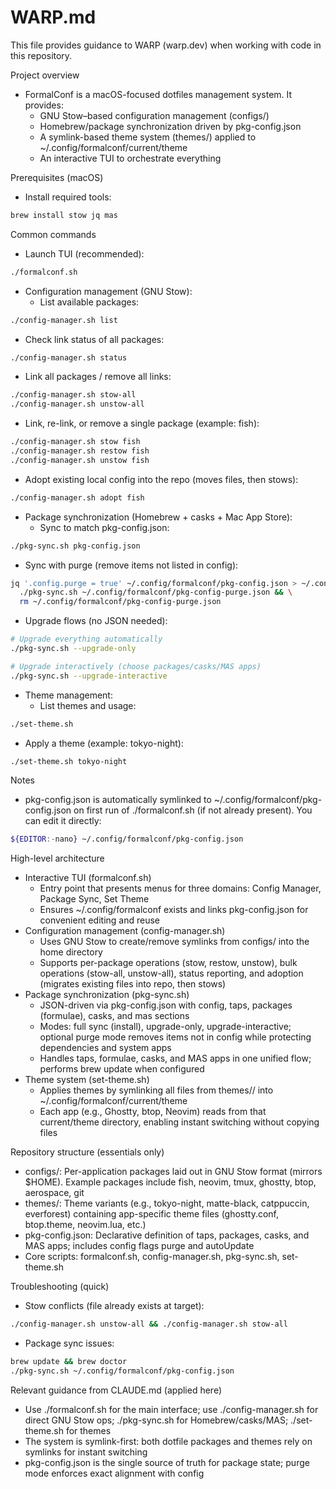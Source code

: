 # WARP.md

This file provides guidance to WARP (warp.dev) when working with code in this repository.

Project overview
- FormalConf is a macOS-focused dotfiles management system. It provides:
  - GNU Stow–based configuration management (configs/)
  - Homebrew/package synchronization driven by pkg-config.json
  - A symlink-based theme system (themes/) applied to ~/.config/formalconf/current/theme
  - An interactive TUI to orchestrate everything

Prerequisites (macOS)
- Install required tools:

```bash
brew install stow jq mas
```

Common commands
- Launch TUI (recommended):

```bash
./formalconf.sh
```

- Configuration management (GNU Stow):
  - List available packages:

```bash
./config-manager.sh list
```

  - Check link status of all packages:

```bash
./config-manager.sh status
```

  - Link all packages / remove all links:

```bash
./config-manager.sh stow-all
./config-manager.sh unstow-all
```

  - Link, re-link, or remove a single package (example: fish):

```bash
./config-manager.sh stow fish
./config-manager.sh restow fish
./config-manager.sh unstow fish
```

  - Adopt existing local config into the repo (moves files, then stows):

```bash
./config-manager.sh adopt fish
```

- Package synchronization (Homebrew + casks + Mac App Store):
  - Sync to match pkg-config.json:

```bash
./pkg-sync.sh pkg-config.json
```

  - Sync with purge (remove items not listed in config):

```bash
jq '.config.purge = true' ~/.config/formalconf/pkg-config.json > ~/.config/formalconf/pkg-config-purge.json && \
  ./pkg-sync.sh ~/.config/formalconf/pkg-config-purge.json && \
  rm ~/.config/formalconf/pkg-config-purge.json
```

  - Upgrade flows (no JSON needed):

```bash
# Upgrade everything automatically
./pkg-sync.sh --upgrade-only

# Upgrade interactively (choose packages/casks/MAS apps)
./pkg-sync.sh --upgrade-interactive
```

- Theme management:
  - List themes and usage:

```bash
./set-theme.sh
```

  - Apply a theme (example: tokyo-night):

```bash
./set-theme.sh tokyo-night
```

Notes
- pkg-config.json is automatically symlinked to ~/.config/formalconf/pkg-config.json on first run of ./formalconf.sh (if not already present). You can edit it directly:

```bash
${EDITOR:-nano} ~/.config/formalconf/pkg-config.json
```

High-level architecture
- Interactive TUI (formalconf.sh)
  - Entry point that presents menus for three domains: Config Manager, Package Sync, Set Theme
  - Ensures ~/.config/formalconf exists and links pkg-config.json for convenient editing and reuse
- Configuration management (config-manager.sh)
  - Uses GNU Stow to create/remove symlinks from configs/ into the home directory
  - Supports per-package operations (stow, restow, unstow), bulk operations (stow-all, unstow-all), status reporting, and adoption (migrates existing files into repo, then stows)
- Package synchronization (pkg-sync.sh)
  - JSON-driven via pkg-config.json with config, taps, packages (formulae), casks, and mas sections
  - Modes: full sync (install), upgrade-only, upgrade-interactive; optional purge mode removes items not in config while protecting dependencies and system apps
  - Handles taps, formulae, casks, and MAS apps in one unified flow; performs brew update when configured
- Theme system (set-theme.sh)
  - Applies themes by symlinking all files from themes/<theme>/ into ~/.config/formalconf/current/theme
  - Each app (e.g., Ghostty, btop, Neovim) reads from that current/theme directory, enabling instant switching without copying files

Repository structure (essentials only)
- configs/: Per-application packages laid out in GNU Stow format (mirrors $HOME). Example packages include fish, neovim, tmux, ghostty, btop, aerospace, git
- themes/: Theme variants (e.g., tokyo-night, matte-black, catppuccin, everforest) containing app-specific theme files (ghostty.conf, btop.theme, neovim.lua, etc.)
- pkg-config.json: Declarative definition of taps, packages, casks, and MAS apps; includes config flags purge and autoUpdate
- Core scripts: formalconf.sh, config-manager.sh, pkg-sync.sh, set-theme.sh

Troubleshooting (quick)
- Stow conflicts (file already exists at target):

```bash
./config-manager.sh unstow-all && ./config-manager.sh stow-all
```

- Package sync issues:

```bash
brew update && brew doctor
./pkg-sync.sh ~/.config/formalconf/pkg-config.json
```

Relevant guidance from CLAUDE.md (applied here)
- Use ./formalconf.sh for the main interface; use ./config-manager.sh for direct GNU Stow ops; ./pkg-sync.sh for Homebrew/casks/MAS; ./set-theme.sh for themes
- The system is symlink-first: both dotfile packages and themes rely on symlinks for instant switching
- pkg-config.json is the single source of truth for package state; purge mode enforces exact alignment with config
